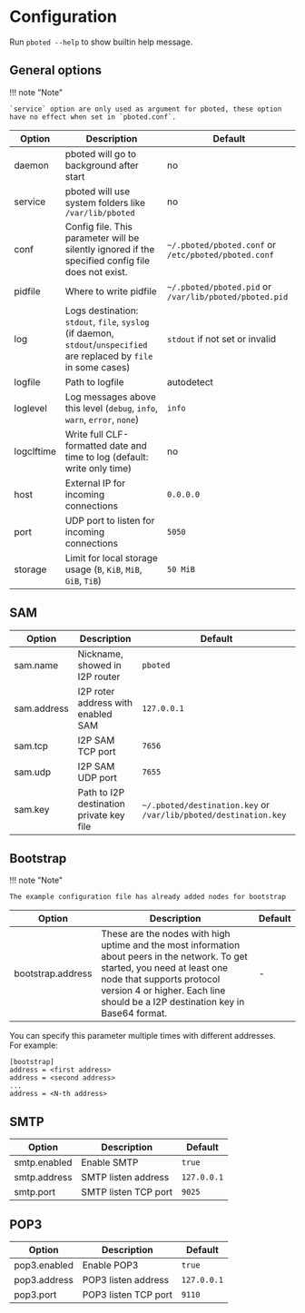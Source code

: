 # Configuration

Run `pboted --help` to show builtin help message.

## General options

!!! note "Note"

    `service` option are only used as argument for pboted, these option have no effect when set in `pboted.conf`.

| Option     | Description                                                                                              | Default                                                |
|------------|----------------------------------------------------------------------------------------------------------|--------------------------------------------------------|
| daemon     | pboted will go to background after start                                                                 | no                                                     |
| service    | pboted will use system folders like `/var/lib/pboted`                                                    | no                                                     |
| conf       | Config file. This parameter will be silently ignored if the specified config file does not exist.        | `~/.pboted/pboted.conf` or `/etc/pboted/pboted.conf`   |
| pidfile    | Where to write pidfile                                                                                   | `~/.pboted/pboted.pid` or `/var/lib/pboted/pboted.pid` |
| log        | Logs destination: `stdout`, `file`, `syslog` (if daemon, `stdout`/`unspecified` are replaced by `file` in some cases) | `stdout` if not set or invalid            |
| logfile    | Path to logfile                                                                                          | autodetect                                             |
| loglevel   | Log messages above this level (`debug`, `info`, `warn`, `error`, `none`)                                 | `info`                                                 |
| logclftime | Write full CLF-formatted date and time to log (default: write only time)                                 | no                                                     |
| host       | External IP for incoming connections                                                                     | `0.0.0.0`                                              |
| port       | UDP port to listen for incoming connections                                                              | `5050`                                                 |
| storage    | Limit for local storage usage (`B`, `KiB`, `MiB`, `GiB`, `TiB`)                                          | `50 MiB`                                               |

## SAM

| Option      | Description                              | Default                                                          |
|-------------|------------------------------------------|------------------------------------------------------------------|
| sam.name    | Nickname, showed in I2P router           | `pboted`                                                         |
| sam.address | I2P roter address with enabled SAM       | `127.0.0.1`                                                      |
| sam.tcp     | I2P SAM TCP port                         | `7656`                                                           |
| sam.udp     | I2P SAM UDP port                         | `7655`                                                           |
| sam.key     | Path to I2P destination private key file | `~/.pboted/destination.key` or `/var/lib/pboted/destination.key` |

## Bootstrap

!!! note "Note"

    The example configuration file has already added nodes for bootstrap

| Option            | Description                        | Default |
|-------------------|------------------------------------|---------|
| bootstrap.address | These are the nodes with high uptime and the most information about peers in the network. To get started, you need at least one node that supports protocol version 4 or higher. Each line should be a I2P destination key in Base64 format. | - |

You can specify this parameter multiple times with different addresses.  
For example: 

```
[bootstrap]
address = <first address>
address = <second address>
...
address = <N-th address>
```

## SMTP

| Option       | Description          | Default     |
|--------------|----------------------|-------------|
| smtp.enabled | Enable SMTP          | `true`      |
| smtp.address | SMTP listen address  | `127.0.0.1` |
| smtp.port    | SMTP listen TCP port | `9025`      |

## POP3

| Option       | Description          | Default     |
|--------------|----------------------|-------------|
| pop3.enabled | Enable POP3          | `true`      |
| pop3.address | POP3 listen address  | `127.0.0.1` |
| pop3.port    | POP3 listen TCP port | `9110`      |
